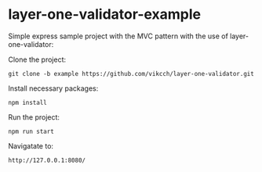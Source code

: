 # layer-one-validator-example

Simple express sample project with the MVC pattern with the use of layer-one-validator:

Clone the project:

`git clone -b example https://github.com/vikcch/layer-one-validator.git`

Install necessary packages:

`npm install`

Run the project:

`npm run start`

Navigatate to:

`http://127.0.0.1:8080/`